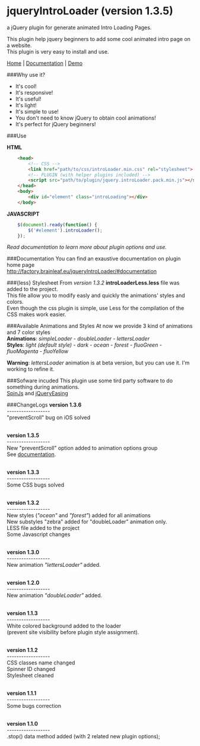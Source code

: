 jqueryIntroLoader (version 1.3.5)
===================================

a jQuery plugin for generate animated Intro Loading Pages.

This plugin help jquery beginners to add some cool animated intro page on a website.<br>
This plugin is very easy to install and use.

[Home](http://factory.brainleaf.eu/jqueryIntroLoader) | 
[Documentation](http://factory.brainleaf.eu/jqueryIntroLoader/#documentation) | [Demo](http://factory.brainleaf.eu/jqueryIntroLoader/demo)

###Why use it?

- It's cool!
- It's responsive!
- It's useful!
- It's light!
- It's simple to use!
- You don't need to know jQuery to obtain cool animations!
- It's perfect for jQuery beginners!

###Use

**HTML**<br>
```html
    <head>
        <!-- CSS -->
        <link href="path/to/css/introLoader.min.css" rel="stylesheet">
        <!-- PLUGIN (with helper plugins included) -->
        <script src="path/to/plugin/jquery.introLoader.pack.min.js"></script>
    </head>
    <body>
        <div id="element" class="introLoading"></div>
    </body>
```

**JAVASCRIPT**<br>
```javascript
    $(document).ready(function() {
        $('#element').introLoader();
    });
```

*Read documentation to learn more about plugin options and use.*

###Documentation
You can find an exaustive documentation on plugin home page<br> [http;//factory.brainleaf.eu/jqueryIntroLoader/#documentation](http://factory.brainleaf.eu/jqueryIntroLoader/#documentation)

###{less} Stylesheet
From *version 1.3.2*  **introLoaderLess.less** file was added to the project.<br>
This file allow you to modify easly and quickly the animations' styles and colors.<br>
Even though the css plugin is simple, use Less for the compilation of the CSS makes work easier.

###Available Animations and Styles
At now we provide 3 kind of animations and 7 color styles<br>
**Animations**: *simpleLoader* - *doubleLoader* - *lettersLoader*<br>
**Styles**: *light (default style)* - *dark* - *ocean* - *forest* - *fluoGreen* - *fluoMagenta* - *fluoYellow*

**Warning**: *lettersLoader* animation is at beta version, but you can use it. I'm working to refine it.

###Sofware incuded
This plugin use some tird party software to do something during animations.<br>
[SpinJs](fgnass.github.io/spin.js/) and [jQueryEasing](http://gsgd.co.uk/sandbox/jquery/easing/)

###ChangeLogs
**version 1.3.6**<br>
*------------------*<br>
"preventScroll" bug on iOS solved<br><br>

**version 1.3.5**<br>
*------------------*<br>
New "preventScroll" option added to animation options group<br>
See [documentation](http://factory.brainleaf.eu/jqueryIntroLoader/documentation.php#prevent-scroll).<br><br>

**version 1.3.3**<br>
*------------------*<br>
Some CSS bugs solved
<br><br>

**version 1.3.2**<br>
*------------------*<br>
New styles (*"ocean"* and *"forest"*) added for all animations<br> 
New substyles "zebra" added for "doubleLoader" animation only.<br>
LESS file added to the project<br>
Some Javascript changes
<br><br>

**version 1.3.0**<br>
*------------------*<br>
New animation *"lettersLoader"* added.<br><br>

**version 1.2.0**<br>
*------------------*<br>
New animation *"doubleLoader"* added.<br><br>

**version 1.1.3**<br>
*------------------*<br>
White colored background added to the loader<br>
(prevent site visibility before plugin style assignment).<br><br>

**version 1.1.2**<br>
*------------------*<br>
CSS classes name changed<br>
Spinner ID changed<br>
Stylesheet cleaned<br><br>

**version 1.1.1**<br>
*------------------*<br>
Some bugs correction<br><br>

**version 1.1.0** <br>
*------------------*<br>
.stop() data method added (with 2 related new plugin options);